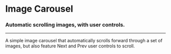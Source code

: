 # Image Carousel

### Automatic scrolling images, with user controls.
---
A simple image carousel that automatically scrolls forward through a set of images, but also feature Next and Prev user controls to scroll.
